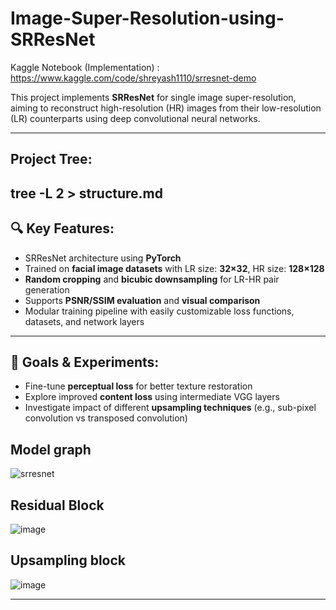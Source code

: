 # Image-Super-Resolution-using-SRResNet

Kaggle Notebook (Implementation) : https://www.kaggle.com/code/shreyash1110/srresnet-demo

This project implements **SRResNet** for single image super-resolution, aiming to reconstruct high-resolution (HR) images from their low-resolution (LR) counterparts using deep convolutional neural networks.

---
## Project Tree:
tree -L 2 > structure.md
---

## 🔍 Key Features:

- SRResNet architecture using **PyTorch**
- Trained on **facial image datasets** with LR size: **32×32**, HR size: **128×128**
- **Random cropping** and **bicubic downsampling** for LR-HR pair generation
- Supports **PSNR/SSIM evaluation** and **visual comparison**
- Modular training pipeline with easily customizable loss functions, datasets, and network layers

---

## 🧪 Goals & Experiments:

- Fine-tune **perceptual loss** for better texture restoration
- Explore improved **content loss** using intermediate VGG layers
- Investigate impact of different **upsampling techniques** (e.g., sub-pixel convolution vs transposed convolution)

## Model graph
![srresnet](https://github.com/user-attachments/assets/1a46d42e-5ee8-4c30-8779-8435980e4cf6)

## Residual Block
![image](https://github.com/user-attachments/assets/2c388469-bea4-42f5-9112-10664006cb3b)

## Upsampling block
![image](https://github.com/user-attachments/assets/0b1529c6-6c99-4709-a9ae-d05bb7189d95)

---

